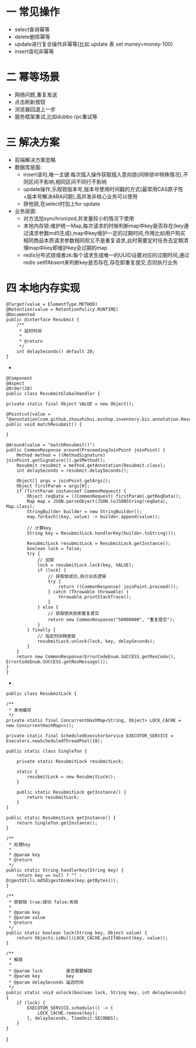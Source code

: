 # 一 常见操作
 - select查询幂等
 - delete删除幂等
 - update进行复合操作非幂等(比如 update 表 set money=money-100)
 - insert语句非幂等

# 二 幂等场景
 - 网络问题,重复发送
 - 点击刷新按钮
 - 浏览器回退上一步
 - 服务框架重试,比如dubbo rpc重试等

# 三 解决方案
 - 前端解决方案忽略  
 - 数据库层面:
    - insert语句,唯一主键:每次插入操作获取插入意向锁(间隙锁中特殊情况),不同区间不影响,相同区间不同行不影响
    - update操作,乐观锁版本号,版本号使用时间戳的方式(最常用CAS原子性+版本号解决ABA问题),高并发非核心业务可以使用
    - 排他锁,在select时加上for update
 - 业务层面:
    - 对方法加synchronized,并发量较小的情况下使用
    - 本地内存锁:维护统一Map,每次请求的时候判断map中key是否存在(key通过请求参数md5生成),map中key维护一定的过期时间,作用比如用户购买相同商品本质请求参数相同但又不是重复请求,此时需要定时任务去定期清理map中key即维护key会过期的map
    - redis分布式锁或者zk:每个请求生成唯一的UUID设置对应的过期时间,通过redis setIfAbsent来判断key是否存在,存在即重复提交,否则执行业务
 
# 四 本地内存实现

              
    @Target(value = ElementType.METHOD)
    @Retention(value = RetentionPolicy.RUNTIME)
    @Documented
    public @interface Resubmit {
        /**
         * 延时时间
         *
         * @return
         */
        int delaySeconds() default 20;
    }
   
   - 
    @Component
    @Aspect
    @Order(20)
    public class ResubmitGlobalHandler {

    private static final Object VALUE = new Object();

    @Pointcut(value = "@annotation(com.github.zhouzhihui.esshop.inventory.biz.annotation.Resubmit)")
    public void matchResubmit() {

    }

    @Around(value = "matchResubmit()")
    public CommonResponse around(ProceedingJoinPoint joinPoint) {
        Method method = ((MethodSignature) joinPoint.getSignature()).getMethod();
        Resubmit resubmit = method.getAnnotation(Resubmit.class);
        int delaySeconds = resubmit.delaySeconds();

        Object[] args = joinPoint.getArgs();
        Object firstParam = args[0];
        if (firstParam instanceof CommonRequest) {
            Object reqData = ((CommonRequest) firstParam).getReqData();
            Map map = JSON.parseObject(JSON.toJSONString(reqData), Map.class);
            StringBuilder builder = new StringBuilder();
            map.forEach((key, value) -> builder.append(value));

            // 计算key
            String key = ResubmitLock.handlerKey(builder.toString());

            ResubmitLock resubmitLock = ResubmitLock.getInstance();
            boolean lock = false;
            try {
                // 加锁
                lock = resubmitLock.lock(key, VALUE);
                if (lock) {
                    // 获取锁成功,执行业务逻辑
                    try {
                        return ((CommonResponse) joinPoint.proceed());
                    } catch (Throwable throwable) {
                        throwable.printStackTrace();
                    }
                } else {
                    // 获取锁失败即重复提交
                    return new CommonResponse("50000000", "重复提交");
                }
            } finally {
                // 指定时间释放锁
                resubmitLock.unlock(lock, key, delaySeconds);
            }
        }
        return new CommonResponse(ErrorCodeEnum.SUCCESS.getResCode(), ErrorCodeEnum.SUCCESS.getResMessage());
    }
    }
    
-
    
    public class ResubmitLock {

    /**
     * 本地缓存
     */
    private static final ConcurrentHashMap<String, Object> LOCK_CACHE = new ConcurrentHashMap<>();

    private static final ScheduledExecutorService EXECUTOR_SERVICE = Executors.newScheduledThreadPool(10);

    public static class SingleTon {

        private static ResubmitLock resubmitLock;

        static {
            resubmitLock = new ResubmitLock();
        }

        public static ResubmitLock getInstance() {
            return resubmitLock;
        }
    }

    public static ResubmitLock getInstance() {
        return SingleTon.getInstance();
    }

    /**
     * 处理key
     *
     * @param key
     * @return
     */
    public static String handlerKey(String key) {
        return key == null ? "" : DigestUtils.md5DigestAsHex(key.getBytes());
    }

    /**
     * 获取锁 true:成功 false:失败
     *
     * @param key
     * @param value
     * @return
     */
    public static boolean lock(String key, Object value) {
        return Objects.isNull(LOCK_CACHE.putIfAbsent(key, value));
    }

    /**
     * 解锁
     *
     * @param lock         是否需要解锁
     * @param key          key
     * @param delaySeconds 延迟时间
     */
    public static void unlock(boolean lock, String key, int delaySeconds) {
        if (lock) {
            EXECUTOR_SERVICE.schedule(() -> {
                LOCK_CACHE.remove(key);
            }, delaySeconds, TimeUnit.SECONDS);
        }
    }
}




